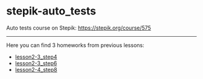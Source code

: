# stepik-auto_tests
Auto tests course on Stepik:
https://stepik.org/course/575
***
Here you can find 3 homeworks from previous lessons:
- [lesson2-3_step4](https://github.com/midisaa/stepik-auto_tests/blob/main/lesson2-3_step4.py)
- [lesson2-3_step6](https://github.com/midisaa/stepik-auto_tests/blob/main/lesson2-3_step6.py)
- [lesson2-4_step8](https://github.com/midisaa/stepik-auto_tests/blob/main/lesson2-4_step8.py)